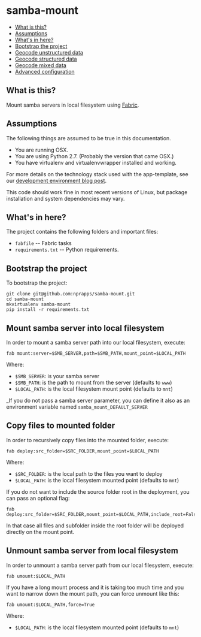 samba-mount
===========

* [What is this?](#what-is-this)
* [Assumptions](#assumptions)
* [What's in here?](#whats-in-here)
* [Bootstrap the project](#bootstrap-the-project)
* [Geocode unstructured data](#geocode-unstructured-data)
* [Geocode structured data](#geocode-structured-data)
* [Geocode mixed data](#geocode-mixed-data)
* [Advanced configuration](#advanced-configuration)

What is this?
-------------

Mount samba servers in local filesystem using [Fabric](http://www.fabfile.org/).

Assumptions
-----------

The following things are assumed to be true in this documentation.
* You are running OSX.
* You are using Python 2.7. (Probably the version that came OSX.)
* You have virtualenv and virtualenvwrapper installed and working.

For more details on the technology stack used with the app-template, see our [development environment blog post](http://blog.apps.npr.org/2013/06/06/how-to-setup-a-developers-environment.html).

This code should work fine in most recent versions of Linux, but package installation and system dependencies may vary.

What's in here?
---------------

The project contains the following folders and important files:

* ``fabfile`` -- Fabric tasks
* ``requirements.txt`` -- Python requirements.

Bootstrap the project
---------------------

To bootstrap the project:

```
git clone git@github.com:nprapps/samba-mount.git
cd samba-mount
mkvirtualenv samba-mount
pip install -r requirements.txt
```

Mount samba server into local filesystem
----------------------------------------

In order to mount a samba server path into our local filesystem, execute:

```
fab mount:server=$SMB_SERVER,path=$SMB_PATH,mount_point=$LOCAL_PATH
```

Where:
* `$SMB_SERVER`: is your samba server
* `$SMB_PATH`: is the path to mount from the server (defaults to `www`)
* `$LOCAL_PATH`: is the local filesystem mount point (defaults to `mnt`)

_If you do not pass a samba server parameter, you can define it also as an environment variable named `samba_mount_DEFAULT_SERVER`

Copy files to mounted folder
----------------------------

In order to recursively copy files into the mounted folder, execute:

```
fab deploy:src_folder=$SRC_FOLDER,mount_point=$LOCAL_PATH
```

Where:
* `$SRC_FOLDER`: is the local path to the files you want to deploy
* `$LOCAL_PATH`: is the local filesystem mounted point (defaults to `mnt`)

If you do not want to include the source folder root in the deployment, you can pass an optional flag:

```
fab deploy:src_folder=$SRC_FOLDER,mount_point=$LOCAL_PATH,include_root=False
```

In that case all files and subfolder inside the root folder will be deployed directly on the mount point.


Unmount samba server from local filesystem
----------------------------------------

In order to unmount a samba server path from our local filesystem, execute:

```
fab umount:$LOCAL_PATH
```

If you have a long mount process and it is taking too much time and you want to narrow down the mount path, you can force unmount like this:

```
fab umount:$LOCAL_PATH,force=True
```

Where:
* `$LOCAL_PATH`: is the local filesystem mounted point (defaults to `mnt`)

